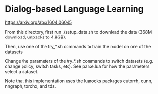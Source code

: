 # Dialog-based Language Learning

https://arxiv.org/abs/1604.06045

From this directory, first run ./setup_data.sh to download the data (368M download, unpacks to 4.8GB).

Then, use one of the try_*.sh commands to train the model on one of the datasets.

Change the parameters of the try_*.sh commands to switch datasets (e.g. change
policy, switch tasks, etc). See parse.lua for how the parameters select a
dataset.

Note that this implementation uses the luarocks packages cutorch, cunn, nngraph, torchx, and tds.
